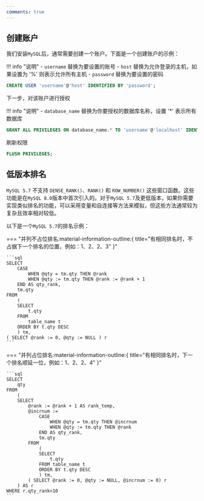 ```yaml
---
comments: true
---
```


## 创建账户

我们安装`MySQL`后，通常需要创建一个账户。下面是一个创建账户的示例：

!!! info "说明"
    - `username` 替换为要设置的账号
    - `host` 替换为允许登录的主机，如果设置为 '%' 则表示允许所有主机
    - `password` 替换为要设置的密码

```sql
CREATE USER 'username'@'host' IDENTIFIED BY 'password';
```

下一步，对该账户进行授权

!!! info "说明"
    - `database_name` 替换为你要授权的数据库名称，设置 '*' 表示所有数据库

```sql
GRANT ALL PRIVILEGES ON database_name.* TO 'username'@'localhost' IDENTIFIED BY 'password';
```

刷新权限

```sql
FLUSH PRIVILEGES;
```

## 低版本排名

`MySQL 5.7` 不支持 `DENSE_RANK()`、`RANK()` 和 `ROW_NUMBER()` 这些窗口函数。这些功能是在`MySQL 8.0`版本中首次引入的。对于`MySQL 5.7`及更低版本，如果你需要实现类似排名的功能，可以采用变量和自连接等方法来模拟，但这些方法通常较为复杂且效率相对较低。

以下是一个`MySQL 5.7`的排名示例：

=== "并列不占位排名:material-information-outline:{ title="有相同排名时，不占据下一个排名的位置，例如：1、2、2、3" }"

    ```sql
    SELECT
        CASE
            WHEN @qty = tm.qty THEN @rank
            WHEN @qty := tm.qty THEN @rank := @rank + 1 
        END AS qty_rank,
        tm.qty
    FROM
        (
        SELECT
            t.qty
        FROM
            table_name t
        ORDER BY t.qty DESC 
        ) tm,
    ( SELECT @rank := 0, @qty := NULL ) r
    ```

=== "并列占位排名:material-information-outline:{ title="有相同排名时，下一个排名顺延一位，例如：1、2、2、4" }"

    ```sql
    SELECT
        qty
    FROM
        (
        SELECT
            @rank := @rank + 1 AS rank_temp,
            @incrnum :=
                CASE
                    WHEN @qty = tm.qty THEN @incrnum 
                    WHEN @qty := tm.qty THEN @rank
                END AS qty_rank, 
                tm.qty
            FROM
                (
                SELECT
                    t.qty
                FROM table_name t
                ORDER BY t.qty DESC 
                ) tm,
            ( SELECT @rank := 0, @qty := NULL, @incrnum := 0) r 
        ) AS r 
    WHERE r.qty_rank<10
    ```

